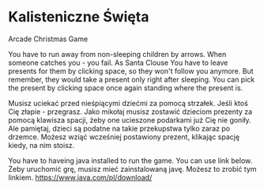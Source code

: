 # Kalisteniczne Święta
Arcade Christmas Game

You have to run away from non-sleeping children by arrows. When someone catches you - you fail. As Santa Clouse You have to leave presents for them by clicking space, so they won't follow you anymore. But remember, they would take a present only right after sleeping. You can pick the present by clicking space once again standing where the present is.

Musisz uciekać przed nieśpiącymi dziećmi za pomocą strzałek. Jeśli ktoś Cię złapie - przegrasz. Jako mikołaj musisz zostawić dzieciom prezenty za pomocą klawisza spacji, żeby one ucieszone podarkami już Cię nie goniły. Ale pamiętaj, dzieci są podatne na takie przekupstwa tylko zaraz po drzemce. Możesz wziąć wcześniej postawiony prezent, klikając spację kiedy, na nim stoisz.


You have to haveing java installed to run the game. You can use link below.
Żeby uruchomić grę, musisz mieć zainstalowaną javę. Możesz to zrobić tym linkiem.
https://www.java.com/pl/download/
